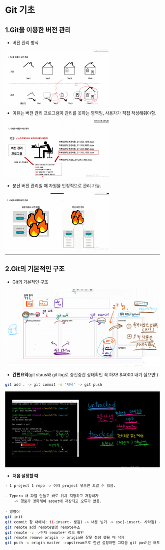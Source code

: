 # Git 기초



## 1.**Git을 이용한 버전 관리**

* 버전 관리 방식

<img src="git.assets/29.png" alt="29" style="zoom: 33%;" />





* 이유는 버전 관리 프로그램이 관리를 못하는 영역임, 사용자가 직접 작성해줘야함.

<img src="git.assets/30(이유는 버전관리 프로그램이 못해줌, 작성해줘야됨).png" alt="30(이유는 버전관리 프로그램이 못해줌, 작성해줘야됨)" style="zoom: 33%;" />



* 분산 버전 관리일 때 자원을 안정적으로 관리 가능.

<img src="git.assets/34(분산일 때 자원을 안정적으로 관리 가능).png" alt="34(분산일 때 자원을 안정적으로 관리 가능)" style="zoom:33%;" />



---



## 2.**Git의 기본적인 구조**

* Git의 기본적인 구조

![62](git.assets/62-16420848412641.png)

* **간편요약**(git staus와 git log로 중간중간 상태확인 꼭 하자! $4000 내기 싫으면!)

``` bash
git add . -> git commit -m '제목' -> git push 
```

![54](git.assets/54.png)



* **처음 설정할 때**

``` bash
- 1 project 1 repo -> 여러 project 넣으면 꼬일 수 있음.

- Typora 새 파일 만들고 바로 위치 지정하고 저장하자
	-> 경로가 명확해야 asset에 저장되고 오류가 없음.

- 명령어
git init
git commit 창 내에서: i(-insert- 생김) -> 내용 넣기 -> esc(-insert- 사라짐) -> :wq(탈출)
git remote add remote별명 remote주소
git remote -v ->현재 remote된 정보 확인
git remote remove origin -> origin을 잘못 설정 했을 때 삭제
git push -u origin master ->upstream으로 한번 설정하면 그다음 git push만 해도 됨.
```

